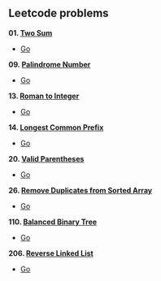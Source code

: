 ## Leetcode problems
**01. [Two Sum](https://leetcode.com/problems/two-sum/)**
- [Go](01/twoSum.go)
  
**09. [Palindrome Number](https://leetcode.com/problems/palindrome-number/)**
- [Go](09/palindrome.go)

**13. [Roman to Integer](https://leetcode.com/problems/roman-to-integer/)**
- [Go](13/romanToInt.go)

**14. [Longest Common Prefix](https://leetcode.com/problems/longest-common-prefix/)**
- [Go](14/prefix.go)

**20. [Valid Parentheses](https://leetcode.com/problems/valid-parentheses/)**
- [Go](20/validParentheses.go)

**26. [Remove Duplicates from Sorted Array](https://leetcode.com/problems/remove-duplicates-from-sorted-array/)**
- [Go](26/removeDuplicates.go)

**110. [Balanced Binary Tree](https://leetcode.com/problems/balanced-binary-tree/)**
- [Go](110/isBalanced.go)

**206. [Reverse Linked List](https://leetcode.com/problems/reverse-linked-list/)**
- [Go](206/reverseList.go)